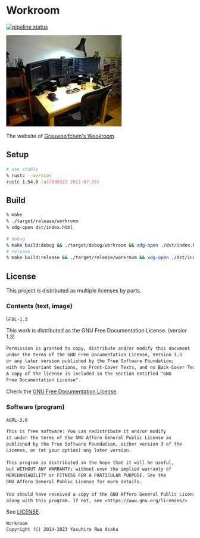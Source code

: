 # Workroom

[![pipeline status][pipeline]][commit]

[![Grauwoelfchen's Workroom][photo]][workroom]

The website of [Grauwoelfchen's Wookroom][workroom].


## Setup

```zsh
# use stable
% rustc --version
rustc 1.54.0 (a178d0322 2021-07-26)
```

## Build

```zsh
% make
% ./target/release/workroom
% xdg-open dst/index.html
```

```zsh
# debug
% make build:debug && ./target/debug/workroom && xdg-open ./dst/index.html
# release
% make build:release && ./target/release/workroom && xdg-open ./dst/index.html
```

## License

This project is distributed as multiple licenses by parts.

### Contents (text, image)

`GFDL-1.3`

This work is distributed as the
GNU Free Documentation License. (versior 1.3)

```txt
Permission is granted to copy, distribute and/or modify this document
under the terms of the GNU Free Documentation License, Version 1.3
or any later version published by the Free Software Foundation;
with no Invariant Sections, no Front-Cover Texts, and no Back-Cover Texts.
A copy of the license is included in the section entitled "GNU
Free Documentation License".
```

Check the [GNU Free Documentation License](https://www.gnu.org/copyleft/fdl.html).

### Software (program)

`AGPL-3.0`

```txt
This is free software: You can redistribute it and/or modify
it under the terms of the GNU Affero General Public License as
published by the Free Software Foundation, either version 3 of the
License, or (at your option) any later version.

This program is distributed in the hope that it will be useful,
but WITHOUT ANY WARRANTY; without even the implied warranty of
MERCHANTABILITY or FITNESS FOR A PARTICULAR PURPOSE. See the
GNU Affero General Public License for more details.

You should have received a copy of the GNU Affero General Public License
along with this program. If not, see <https://www.gnu.org/licenses/>
```

See [LICENSE](LICENSE).


```
Workroom
Copyright (C) 2014-2023 Yasuhiro Яша Asaka
```


[pipeline]: https://gitlab.com/grauwoelfchen/workroom/badges/trunk/pipeline.svg
[commit]: https://gitlab.com/grauwoelfchen/workroom/commits/trunk
[photo]: dst/img/workroom-300x245-20171010.jpg
[workroom]: https://grauwoelfchen.net/
